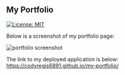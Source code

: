 ## My Portfolio

[![License: MIT](https://img.shields.io/badge/License-MIT-yellow.svg)](https://opensource.org/licenses/MIT)
























Below is a screenshot of my portfolio page:

![portfolio screenshot]()


The link to my deployed application is below:
https://codyregis6891.github.io/my-portfolio/